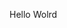 Hello Wolrd


















































































































































































































































































































































































































































































































































































































































































































































































































































































































































































































































































































































































































































































































































































































































































































































































































































































































































































































































































































































































































































































































































































































































































































































































































































































































































































































































































































































































































































































































































































































































































































































































































































































































































































































































































































































































































































































































































































































































































































